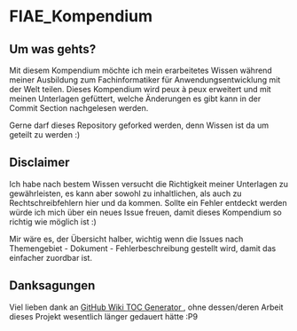 # FIAE_Kompendium

## Um was gehts?

Mit diesem Kompendium möchte ich mein erarbeitetes Wissen während meiner Ausbildung zum Fachinformatiker für Anwendungsentwicklung mit der Welt teilen.
Dieses Kompendium wird peux à peux erweitert und mit meinen Unterlagen gefüttert, welche Änderungen es gibt kann in der Commit Section nachgelesen werden.

Gerne darf dieses Repository geforked werden, denn Wissen ist da um geteilt zu werden :)

## Disclaimer
Ich habe nach bestem Wissen versucht die Richtigkeit meiner Unterlagen zu gewährleisten, es kann aber sowohl zu inhaltlichen, als auch zu Rechtschreibfehlern hier und da kommen.
Sollte ein Fehler entdeckt werden würde ich mich über ein neues Issue freuen, damit dieses Kompendium so richtig wie möglich ist :)

Mir wäre es, der Übersicht halber, wichtig wenn die Issues nach Themengebiet - Dokument - Fehlerbeschreibung gestellt wird, damit das einfacher zuordbar ist. 

## Danksagungen
Viel lieben dank an <a href="http://ecotrust-canada.github.io/markdown-toc/"> GitHub Wiki TOC Generator </a>, ohne dessen/deren Arbeit dieses Projekt wesentlich länger gedauert hätte :P9
